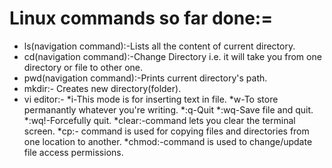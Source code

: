 # Linux commands so far done:=
* ls(navigation command):-Lists all the content of current directory.
* cd(navigation command):-Change Directory i.e. it will take you from one directory or file to other one.
* pwd(navigation command):-Prints current directory's path.
* mkdir:- Creates new directory(folder).
* vi editor:-
  *i-This mode is for inserting text in file.
  *w-To store permanantly whatever you're writing.
  *:q-Quit 
  *:wq-Save file and quit.
  *:wq!-Forcefully quit.
*clear:-command lets you clear the terminal screen.
*cp:- command is used for copying files and directories from one location to another.
*chmod:-command is used to change/update file access permissions.
